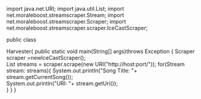 import java.net.URI;
import java.util.List;
import net.moraleboost.streamscraper.Stream;
import net.moraleboost.streamscraper.Scraper;
import net.moraleboost.streamscraper.scraper.IceCastScraper;
 
public class
 
Harvester{
   public static void main(String[] args)throws Exception
   {
        Scraper scraper =newIceCastScraper();    
   List<Stream> streams = scraper.scrape(new URI("http://host:port/"));
       for(Stream stream: streams){
            System.out.println("Song Title: "+ stream.getCurrentSong());              
            System.out.println("URI: "+ stream.getUri());    
       }
  }
}
